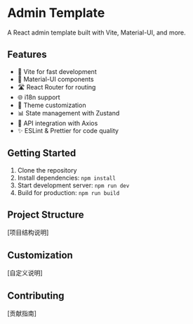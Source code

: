 # Admin Template

A React admin template built with Vite, Material-UI, and more.

## Features

- 🚀 Vite for fast development
- 📱 Material-UI components
- 🛣 React Router for routing
- 🌐 i18n support
- 🎨 Theme customization
- 📊 State management with Zustand
- 📡 API integration with Axios
- ✨ ESLint & Prettier for code quality

## Getting Started

1. Clone the repository
2. Install dependencies: `npm install`
3. Start development server: `npm run dev`
4. Build for production: `npm run build`

## Project Structure

[项目结构说明]

## Customization

[自定义说明]

## Contributing

[贡献指南] 